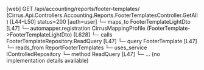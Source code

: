 [web] GET /api/accounting/reports/footer-templates/  (Cirrus.Api.Controllers.Accounting.Reports.FooterTemplatesController.GetAll)  [L44–L50] status=200 [auth=user]
  └─ maps_to FooterTemplateLightDto [L47]
    └─ automapper.registration CirrusMappingProfile (FooterTemplate->FooterTemplateLightDto) [L628]
  └─ calls FooterTemplateRepository.ReadQuery [L47]
  └─ query FooterTemplate [L47]
    └─ reads_from ReportFooterTemplates
  └─ uses_service IControlledRepository<FooterTemplate>
    └─ method ReadQuery [L47]
      └─ ... (no implementation details available)

